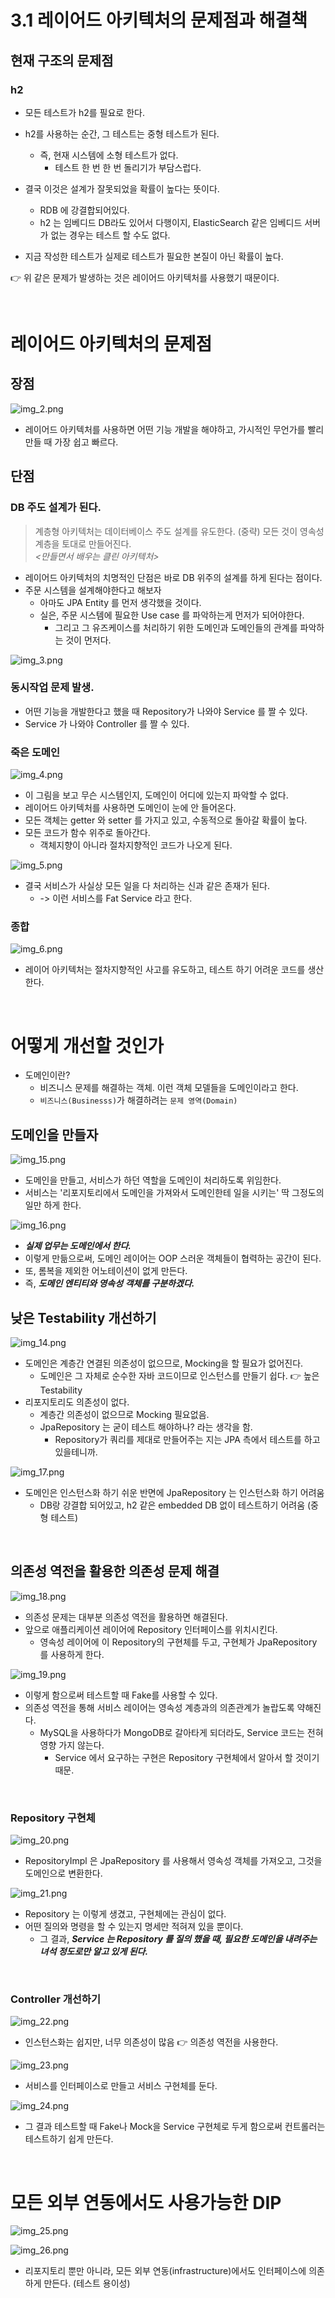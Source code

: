 # 3.1 레이어드 아키텍처의 문제점과 해결책

## 현재 구조의 문제점 

### h2

- 모든 테스트가 h2를 필요로 한다. 
- h2를 사용하는 순간, 그 테스트는 중형 테스트가 된다.
  - 즉, 현재 시스템에 소형 테스트가 없다.
    - 테스트 한 번 한 번 돌리기가 부담스럽다.
  

- 결국 이것은 설계가 잘못되었을 확률이 높다는 뜻이다.
  - RDB 에 강결합되어있다.
  - h2 는 임베디드 DB라도 있어서 다행이지, ElasticSearch 같은 임베디드 서버가 없는 경우는 테스트 할 수도 없다.
- 지금 작성한 테스트가 실제로 테스트가 필요한 본질이 아닌 확률이 높다.

👉 위 같은 문제가 발생하는 것은 레이어드 아키텍처를 사용했기 때문이다.

<br>

# 레이어드 아키텍처의 문제점 

## 장점
![img_2.png](img/img_2.png)

- 레이어드 아키텍처를 사용하면 어떤 기능 개발을 해야하고, 가시적인 무언가를 빨리 만들 때 가장 쉽고 빠르다.

## 단점

### DB 주도 설계가 된다.

> 계층형 아키텍처는 데이터베이스 주도 설계를 유도한다. (중략) 모든 것이 영속성 계층을 토대로 만들어진다.
> <br>
> _<만들면서 배우는 클린 아키텍처>_ 

- 레이어드 아키텍처의 치명적인 단점은 바로 DB 위주의 설계를 하게 된다는 점이다. 
- 주문 시스템을 설계해야한다고 해보자
  - 아마도 JPA Entity 를 먼저 생각했을 것이다.
  - 실은, 주문 시스템에 필요한 Use case 를 파악하는게 먼저가 되어야한다.
    - 그리고 그 유즈케이스를 처리하기 위한 도메인과 도메인들의 관계를 파악하는 것이 먼저다.
  
![img_3.png](img/img_3.png)

### 동시작업 문제 발생.

- 어떤 기능을 개발한다고 했을 때 Repository가 나와야 Service 를 짤 수 있다.
- Service 가 나와야 Controller 를 짤 수 있다.

### 죽은 도메인

![img_4.png](img/img_4.png)

- 이 그림을 보고 무슨 시스템인지, 도메인이 어디에 있는지 파악할 수 없다.
- 레이어드 아키텍처를 사용하면 도메인이 눈에 안 들어온다.
- 모든 객체는 getter 와 setter 를 가지고 있고, 수동적으로 돌아갈 확률이 높다.
- 모든 코드가 함수 위주로 돌아간다.
  - 객체지향이 아니라 절차지향적인 코드가 나오게 된다.

![img_5.png](img/img_5.png)

- 결국 서비스가 사실상 모든 일을 다 처리하는 신과 같은 존재가 된다.
  - -> 이런 서비스를 Fat Service 라고 한다.

### 종합

![img_6.png](img/img_6.png)

- 레이어 아키텍처는 절차지향적인 사고를 유도하고, 테스트 하기 어려운 코드를 생산한다.


<br>

# 어떻게 개선할 것인가

- 도메인이란?
  - 비즈니스 문제를 해결하는 객체. 이런 객체 모델들을 도메인이라고 한다.
  - `비즈니스(Businesss)`가 해결하려는 `문제 영역(Domain)`

## 도메인을 만들자

![img_15.png](img/img_15.png)

- 도메인을 만들고, 서비스가 하던 역할을 도메인이 처리하도록 위임한다.
- 서비스는 '리포지토리에서 도메인을 가져와서 도메인한테 일을 시키는' 딱 그정도의 일만 하게 한다.

![img_16.png](img/img_16.png)

- **_실제 업무는 도메인에서 한다._**
- 이렇게 만듦으로써, 도메인 레이어는 OOP 스러운 객체들이 협력하는 공간이 된다.
- 또, 롬복을 제외한 어노테이션이 없게 만든다.
- 즉, **_도메인 엔티티와 영속성 객체를 구분하겠다._** 

## 낮은 Testability 개선하기

![img_14.png](img/img_14.png)

- 도메인은 계층간 연결된 의존성이 없으므로, Mocking을 할 필요가 없어진다.
  - 도메인은 그 자체로 순수한 자바 코드이므로 인스턴스를 만들기 쉽다. 👉 높은 Testability
- 리포지토리도 의존성이 없다.
  - 계층간 의존성이 없으므로 Mocking 필요없음.
  - JpaRepository 는 굳이 테스트 해야하나? 라는 생각을 함.
    - Repository가 쿼리를 제대로 만들어주는 지는 JPA 측에서 테스트를 하고 있을테니까.

![img_17.png](img/img_17.png)

- 도메인은 인스턴스화 하기 쉬운 반면에 JpaRepository 는 인스턴스화 하기 어려움
  - DB랑 강결합 되어있고, h2 같은 embedded DB 없이 테스트하기 어려움 (중형 테스트)

<br>

## 의존성 역전을 활용한 의존성 문제 해결

![img_18.png](img/img_18.png)

- 의존성 문제는 대부분 의존성 역전을 활용하면 해결된다.
- 앞으로 애플리케이션 레이어에 Repository 인터페이스를 위치시킨다.
  - 영속성 레이어에 이 Repository의 구현체를 두고, 구현체가 JpaRepository 를 사용하게 한다.

![img_19.png](img/img_19.png)

- 이렇게 함으로써 테스트할 때 Fake를 사용할 수 있다.
- 의존성 역전을 통해 서비스 레이어는 영속성 계층과의 의존관계가 놀랍도록 약해진다.
  - MySQL을 사용하다가 MongoDB로 갈아타게 되더라도, Service 코드는 전혀 영향 가지 않는다.
    - Service 에서 요구하는 구현은 Repository 구현체에서 알아서 할 것이기 때문.

<br>

### Repository 구현체

![img_20.png](img/img_20.png)

- RepositoryImpl 은 JpaRepository 를 사용해서 영속성 객체를 가져오고, 그것을 도메인으로 변환한다.

![img_21.png](img/img_21.png)

- Repository 는 이렇게 생겼고, 구현체에는 관심이 없다.
- 어떤 질의와 명령을 할 수 있는지 명세만 적혀져 있을 뿐이다.
  - 그 결과, **_Service 는 Repository 를 질의 했을 때, 필요한 도메인을 내려주는 녀석 정도로만 알고 있게 된다._**

<br>

### Controller 개선하기 

![img_22.png](img/img_22.png)

- 인스턴스화는 쉽지만, 너무 의존성이 많음 👉 의존성 역전을 사용한다.

![img_23.png](img/img_23.png)

- 서비스를 인터페이스로 만들고 서비스 구현체를 둔다.

![img_24.png](img/img_24.png)

- 그 결과 테스트할 때 Fake나 Mock을 Service 구현체로 두게 함으로써 컨트롤러는 테스트하기 쉽게 만든다.

<br>

# 모든 외부 연동에서도 사용가능한 DIP

![img_25.png](img/img_25.png)

![img_26.png](img/img_26.png)

- 리포지토리 뿐만 아니라, 모든 외부 연동(infrastructure)에서도 인터페이스에 의존하게 만든다. (테스트 용이성)